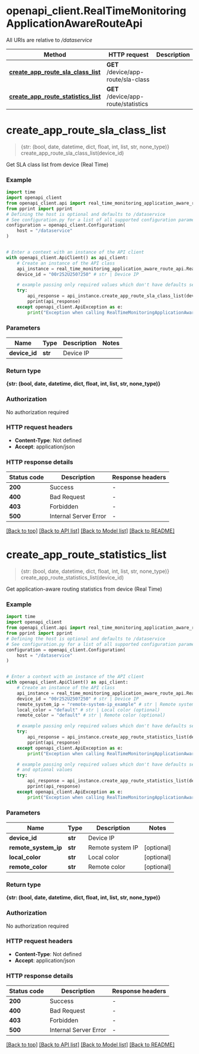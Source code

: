# openapi_client.RealTimeMonitoringApplicationAwareRouteApi

All URIs are relative to */dataservice*

Method | HTTP request | Description
------------- | ------------- | -------------
[**create_app_route_sla_class_list**](RealTimeMonitoringApplicationAwareRouteApi.md#create_app_route_sla_class_list) | **GET** /device/app-route/sla-class | 
[**create_app_route_statistics_list**](RealTimeMonitoringApplicationAwareRouteApi.md#create_app_route_statistics_list) | **GET** /device/app-route/statistics | 


# **create_app_route_sla_class_list**
> {str: (bool, date, datetime, dict, float, int, list, str, none_type)} create_app_route_sla_class_list(device_id)



Get SLA class list from device (Real Time)

### Example


```python
import time
import openapi_client
from openapi_client.api import real_time_monitoring_application_aware_route_api
from pprint import pprint
# Defining the host is optional and defaults to /dataservice
# See configuration.py for a list of all supported configuration parameters.
configuration = openapi_client.Configuration(
    host = "/dataservice"
)


# Enter a context with an instance of the API client
with openapi_client.ApiClient() as api_client:
    # Create an instance of the API class
    api_instance = real_time_monitoring_application_aware_route_api.RealTimeMonitoringApplicationAwareRouteApi(api_client)
    device_id = "00r252U250?250" # str | Device IP

    # example passing only required values which don't have defaults set
    try:
        api_response = api_instance.create_app_route_sla_class_list(device_id)
        pprint(api_response)
    except openapi_client.ApiException as e:
        print("Exception when calling RealTimeMonitoringApplicationAwareRouteApi->create_app_route_sla_class_list: %s\n" % e)
```


### Parameters

Name | Type | Description  | Notes
------------- | ------------- | ------------- | -------------
 **device_id** | **str**| Device IP |

### Return type

**{str: (bool, date, datetime, dict, float, int, list, str, none_type)}**

### Authorization

No authorization required

### HTTP request headers

 - **Content-Type**: Not defined
 - **Accept**: application/json


### HTTP response details

| Status code | Description | Response headers |
|-------------|-------------|------------------|
**200** | Success |  -  |
**400** | Bad Request |  -  |
**403** | Forbidden |  -  |
**500** | Internal Server Error |  -  |

[[Back to top]](#) [[Back to API list]](../README.md#documentation-for-api-endpoints) [[Back to Model list]](../README.md#documentation-for-models) [[Back to README]](../README.md)

# **create_app_route_statistics_list**
> {str: (bool, date, datetime, dict, float, int, list, str, none_type)} create_app_route_statistics_list(device_id)



Get application-aware routing statistics from device (Real Time)

### Example


```python
import time
import openapi_client
from openapi_client.api import real_time_monitoring_application_aware_route_api
from pprint import pprint
# Defining the host is optional and defaults to /dataservice
# See configuration.py for a list of all supported configuration parameters.
configuration = openapi_client.Configuration(
    host = "/dataservice"
)


# Enter a context with an instance of the API client
with openapi_client.ApiClient() as api_client:
    # Create an instance of the API class
    api_instance = real_time_monitoring_application_aware_route_api.RealTimeMonitoringApplicationAwareRouteApi(api_client)
    device_id = "00r252U250?250" # str | Device IP
    remote_system_ip = "remote-system-ip_example" # str | Remote system IP (optional)
    local_color = "default" # str | Local color (optional)
    remote_color = "default" # str | Remote color (optional)

    # example passing only required values which don't have defaults set
    try:
        api_response = api_instance.create_app_route_statistics_list(device_id)
        pprint(api_response)
    except openapi_client.ApiException as e:
        print("Exception when calling RealTimeMonitoringApplicationAwareRouteApi->create_app_route_statistics_list: %s\n" % e)

    # example passing only required values which don't have defaults set
    # and optional values
    try:
        api_response = api_instance.create_app_route_statistics_list(device_id, remote_system_ip=remote_system_ip, local_color=local_color, remote_color=remote_color)
        pprint(api_response)
    except openapi_client.ApiException as e:
        print("Exception when calling RealTimeMonitoringApplicationAwareRouteApi->create_app_route_statistics_list: %s\n" % e)
```


### Parameters

Name | Type | Description  | Notes
------------- | ------------- | ------------- | -------------
 **device_id** | **str**| Device IP |
 **remote_system_ip** | **str**| Remote system IP | [optional]
 **local_color** | **str**| Local color | [optional]
 **remote_color** | **str**| Remote color | [optional]

### Return type

**{str: (bool, date, datetime, dict, float, int, list, str, none_type)}**

### Authorization

No authorization required

### HTTP request headers

 - **Content-Type**: Not defined
 - **Accept**: application/json


### HTTP response details

| Status code | Description | Response headers |
|-------------|-------------|------------------|
**200** | Success |  -  |
**400** | Bad Request |  -  |
**403** | Forbidden |  -  |
**500** | Internal Server Error |  -  |

[[Back to top]](#) [[Back to API list]](../README.md#documentation-for-api-endpoints) [[Back to Model list]](../README.md#documentation-for-models) [[Back to README]](../README.md)

